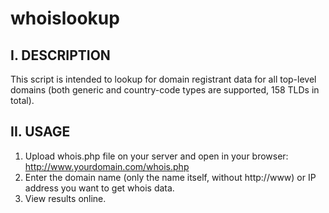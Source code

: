 # whoislookup

I. DESCRIPTION
--------------
This script is intended to lookup for domain registrant data for all top-level
domains (both generic and country-code types are supported, 158 TLDs in total).


II. USAGE
---------
1. Upload whois.php file on your server and open in your browser:
   http://www.yourdomain.com/whois.php
2. Enter the domain name (only the name itself, without http://www) or
   IP address you want to get whois data.
3. View results online.
